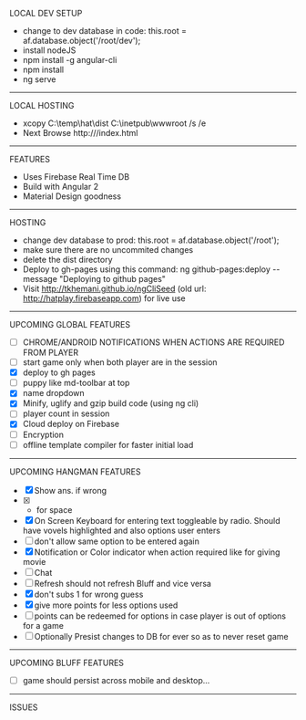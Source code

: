 LOCAL DEV SETUP 
* change to dev database in code: this.root = af.database.object('/root/dev');
* install nodeJS
* npm install -g angular-cli
* npm install
* ng serve

--- 

LOCAL HOSTING
* xcopy C:\temp\hat\dist C:\inetpub\wwwroot /s /e
* Next Browse http://<machine name>/index.html

--- 

FEATURES
* Uses Firebase Real Time DB 
* Build with Angular 2
* Material Design goodness

--- 

HOSTING
* change dev database to prod: this.root = af.database.object('/root');
* make sure there are no uncommited changes
* delete the dist directory 
* Deploy to gh-pages using this command: ng github-pages:deploy --message "Deploying to github pages"
* Visit http://tkhemani.github.io/ngCliSeed (old url: http://hatplay.firebaseapp.com) for live use

--- 

UPCOMING GLOBAL FEATURES
- [ ] CHROME/ANDROID NOTIFICATIONS WHEN ACTIONS ARE REQUIRED FROM PLAYER
- [ ] start game only when both player are in the session
- [x] deploy to gh pages
- [ ] puppy like md-toolbar at top
- [x] name dropdown
- [x] Minify, uglify and gzip build code (using ng cli)
- [ ] player count in session
- [x] Cloud deploy on Firebase
- [ ] Encryption
- [ ] offline template compiler for faster initial load

--- 

UPCOMING HANGMAN FEATURES
- [x] Show ans. if wrong
- [x] * for space
- [x] On Screen Keyboard for entering text toggleable by radio. Should have vovels highlighted and also options user enters
- [ ] don't allow same option to be entered again 
- [x] Notification or Color indicator when action required like for giving movie
- [ ] Chat
- [ ] Refresh should not refresh Bluff and vice versa
- [x] don't subs 1 for wrong guess
- [x] give more points for less options used
- [ ] points can be redeemed for options in case player is out of options for a game
- [ ] Optionally Presist changes to DB for ever so as to never reset game

--- 

UPCOMING BLUFF FEATURES
- [ ] game should persist across mobile and desktop...

--- 

ISSUES
